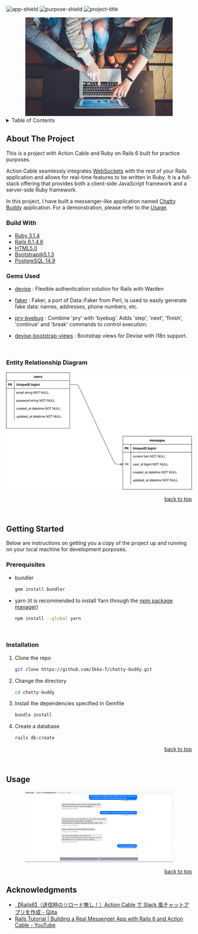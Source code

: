 <div id="top"></div>

<!-- PROJECT SHIELDS -->
<!--
*** https://www.markdownguide.org/basic-syntax/#reference-style-links
-->

![app-shield]
![purpose-shield]
![project-title]

<!-- PROJECT IMAGE -->
<div align="center">
  <img src="app/assets/images/chatty-buddy.jpg" alt="Image" width="400" >
</div>

<!-- TABLE OF CONTENTS -->
<details>
  <summary>Table of Contents</summary>
  <ol>
    <li>
      <a href="#about-the-project">About The Project</a>
      <ul>
        <li><a href="#build-with">Build With</a></li>
        <li><a href="#gems-used">Gems Used</a></li>
        <li><a href="#entity-relationship-diagram">ER Diagram</a></li>
      </ul>
    </li>
    <li>
      <a href="#getting-started">Getting Started</a>
      <ul>
        <li><a href="#prerequisites">Prerequisites</a></li>
        <li><a href="#installation">Installation</a></li>
      </ul>
    </li>
    <li><a href="#usage">Usage</a></li>
    <li><a href="#acknowledgments">Acknowledgments</a></li>
  </ol>
</details>

<!-- ABOUT THE PROJECT -->

## About The Project

This is a project with Action Cable and Ruby on Rails 6 built for practice purposes.

Action Cable seamlessly integrates [WebSockets][websocket-url] with the rest of your Rails application and allows for real-time features to be written in Ruby. It is a full-stack offering that provides both a client-side JavaScript framework and a server-side Ruby framework.

In this project, I have built a messenger-like application named [Chatty Buddy][project-url] application. For a demonstration, please refer to the [Usage](#usage).
<br>

### Build With

- [Ruby 3.1.4](https://github.com/ruby/ruby)
- [Rails 6.1.4.6](https://github.com/rails/rails)
- [HTML5.0](https://developer.mozilla.org/en-US/docs/Web/HTML)
- [Bootstrap@5.1.3](https://getbootstrap.com/)
- [PostgreSQL 14.9](https://www.postgresql.org/)
  <br>

### Gems Used

- [devise](https://rubygems.org/gems/devise) : Flexible authentication solution for Rails with Warden
- [faker](https://github.com/faker-ruby/faker) : Faker, a port of Data::Faker from Perl, is used to easily generate fake data: names, addresses, phone numbers, etc.
- [pry-byebug](https://rubygems.org/gems/pry-byebug) : Combine 'pry' with 'byebug'. Adds 'step', 'next', 'finish', 'continue' and 'break' commands to control execution.
- [devise-bootstrap-views](https://github.com/hisea/devise-bootstrap-views) : Bootstrap views for Devise with I18n support.

  <br>

### Entity Relationship Diagram

![ERD](chatty-buddy.svg)

<p align="right"><a href="#top">back to top</a></p>
<br>

<!-- GETTING STARTED -->

## Getting Started

Below are instructions on getting you a copy of the project up and running on your local machine for development purposes.
<br>

### Prerequisites

- bundler

  ```sh
  gem install bundler
  ```

- yarn (it is recommended to install Yarn through the [npm package manager][npm-url])

  ```sh
  npm install --global yarn
  ```

  <br>

### Installation

1. Clone the repo

   ```sh
   git clone https://github.com/Ikko-T/chatty-buddy.git
   ```

2. Change the directory

   ```sh
   cd chatty-buddy
   ```

3. Install the dependencies specified in Gemfile

   ```sh
   bundle install
   ```

4. Create a database

   ```sh
   rails db:create
   ```

<p align="right"><a href="#top">back to top</a></p>
<br>

<!-- USAGE EXAMPLES -->

## Usage

<div align="center">
  <img src="app/assets/images/chatty-buddy.png" alt="Image" width="400" >
</div>

<p align="right"><a href="#top">back to top</a></p>

<!-- ACKNOWLEDGMENTS -->

## Acknowledgments

- [【Rails6】（送信時のリロード無し！）Action Cable で Slack 風チャットアプリを作成 \- Qiita](https://qiita.com/take18k_tech/items/00cc14c0eff45073ffc7#48-heroku%E3%81%AB%E3%83%87%E3%83%97%E3%83%AD%E3%82%A4%E3%81%99%E3%82%8B%E5%A0%B4%E5%90%88%E3%81%AE%E6%B3%A8%E6%84%8F%E7%82%B9)
- [Rails Tutorial \| Building a Real Messenger App with Rails 6 and Action Cable \- YouTube](https://www.youtube.com/watch?v=s3CmHhDjuWc&t=3334s)

<!--MARKDOWN LINKS & IMAGES -->

[app-shield]: https://img.shields.io/badge/APP-7%20%2F%2020-brightgreen
[purpose-shield]: https://img.shields.io/badge/PURPOSE-Coding%20Challenge%20Websites%2FApps-yellow
[project-title]: https://img.shields.io/badge/PROJECT%20TITLE-Chatty%20Buddy-blue
[npm-url]: https://www.npmjs.com/
[project-url]: https://sea-turtle-app-nvckw.ondigitalocean.app/
[websocket-url]: https://en.wikipedia.org/wiki/WebSocket

